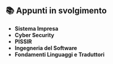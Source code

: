 ## 📚 Appunti in svolgimento
- **Sistema Impresa**
- **Cyber Security**
- **PISSIR**
- **Ingegneria del Software**
- **Fondamenti Linguaggi e Traduttori**
